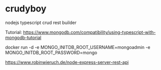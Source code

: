 # crudyboy
nodejs typescript crud rest builder

Tutorial:
https://www.mongodb.com/compatibility/using-typescript-with-mongodb-tutorial

docker run -d -e MONGO_INITDB_ROOT_USERNAME=mongoadmin -e MONGO_INITDB_ROOT_PASSWORD=mongo


https://www.robinwieruch.de/node-express-server-rest-api